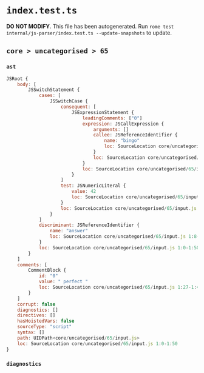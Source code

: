 # `index.test.ts`

**DO NOT MODIFY**. This file has been autogenerated. Run `rome test internal/js-parser/index.test.ts --update-snapshots` to update.

## `core > uncategorised > 65`

### `ast`

```javascript
JSRoot {
	body: [
		JSSwitchStatement {
			cases: [
				JSSwitchCase {
					consequent: [
						JSExpressionStatement {
							leadingComments: ["0"]
							expression: JSCallExpression {
								arguments: []
								callee: JSReferenceIdentifier {
									name: "bingo"
									loc: SourceLocation core/uncategorised/65/input.js 1:41-1:46 (bingo)
								}
								loc: SourceLocation core/uncategorised/65/input.js 1:41-1:48
							}
							loc: SourceLocation core/uncategorised/65/input.js 1:41-1:48
						}
					]
					test: JSNumericLiteral {
						value: 42
						loc: SourceLocation core/uncategorised/65/input.js 1:23-1:25
					}
					loc: SourceLocation core/uncategorised/65/input.js 1:18-1:48
				}
			]
			discriminant: JSReferenceIdentifier {
				name: "answer"
				loc: SourceLocation core/uncategorised/65/input.js 1:8-1:14 (answer)
			}
			loc: SourceLocation core/uncategorised/65/input.js 1:0-1:50
		}
	]
	comments: [
		CommentBlock {
			id: "0"
			value: " perfect "
			loc: SourceLocation core/uncategorised/65/input.js 1:27-1:40
		}
	]
	corrupt: false
	diagnostics: []
	directives: []
	hasHoistedVars: false
	sourceType: "script"
	syntax: []
	path: UIDPath<core/uncategorised/65/input.js>
	loc: SourceLocation core/uncategorised/65/input.js 1:0-1:50
}
```

### `diagnostics`

```

```
